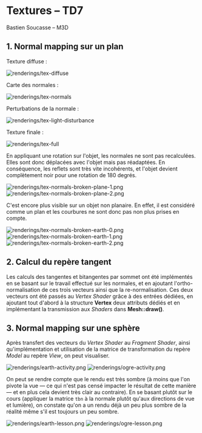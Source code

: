 # Textures – TD7

Bastien Soucasse – M3D

## 1. Normal mapping sur un plan

Texture diffuse :

![renderings/tex-diffuse](renderings/tex-diffuse.png)

Carte des normales :

![renderings/tex-normals](renderings/tex-normals.png)

Perturbations de la normale :

![renderings/tex-light-disturbance](renderings/tex-light-disturbance.png)

Texture finale :

![renderings/tex-full](renderings/tex-full.png)

En appliquant une rotation sur l'objet, les normales ne sont pas recalculées. Elles sont donc déplacées avec l'objet mais pas réadaptées. En conséquence, les reflets sont très vite incohérents, et l'objet devient complètement noir pour une rotation de 180 degrés.

![renderings/tex-normals-broken-plane-1.png](renderings/tex-normals-broken-plane-1.png)
![renderings/tex-normals-broken-plane-2.png](renderings/tex-normals-broken-plane-2.png)

C'est encore plus visible sur un objet non planaire. En effet, il est considéré comme un plan et les courbures ne sont donc pas non plus prises en compte.

![renderings/tex-normals-broken-earth-0.png](renderings/tex-normals-broken-earth-0.png)
![renderings/tex-normals-broken-earth-1.png](renderings/tex-normals-broken-earth-1.png)
![renderings/tex-normals-broken-earth-2.png](renderings/tex-normals-broken-earth-2.png)

## 2. Calcul du repère tangent

Les calculs des tangentes et bitangentes par sommet ont été implémentés en se basant sur le travail effectué sur les normales, et en ajoutant l'ortho-normalisation de ces trois vecteurs ainsi que la re-normalisation. Ces deux vecteurs ont été passés au _Vertex Shader_ grâce à des entrées dédiées, en ajoutant tout d'abord à la structure **Vertex** deux attributs dédiés et en implémentant la transmission aux _Shaders_ dans **Mesh::draw()**.

## 3. Normal mapping sur une sphère

Après transfert des vecteurs du _Vertex Shader_ au _Fragment Shader_, ainsi qu'implémentation et utilisation de la matrice de transformation du repère _Model_ au repère _View_, on peut visualiser.

![renderings/earth-activity.png](renderings/earth-activity.png)
![renderings/ogre-activity.png](renderings/ogre-activity.png)

On peut se rendre compte que le rendu est très sombre (à moins que l'on pivote la vue — ce qui n'est pas censé impacter le résultat de cette manière — et en plus cela devient très clair au contraire). En se basant plutôt sur le cours (appliquer la matrice `tbn` à la normale plutôt qu'aux directions de vue et lumière), on constate qu'on a un rendu déjà un peu plus sombre de la réalité même s'il est toujours un peu sombre.

![renderings/earth-lesson.png](renderings/earth-lesson.png)
![renderings/ogre-lesson.png](renderings/ogre-lesson.png)
